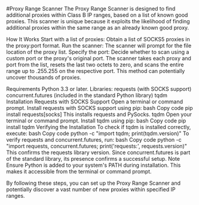 #Proxy Range Scanner
The Proxy Range Scanner is designed to find additional proxies within Class B IP ranges, based on a list of known good proxies. This scanner is unique because it exploits the likelihood of finding additional proxies within the same range as an already known good proxy.

How It Works
Start with a list of proxies: Obtain a list of SOCKS5 proxies in the proxy:port format.
Run the scanner: The scanner will prompt for the file location of the proxy list.
Specify the port: Decide whether to scan using a custom port or the proxy's original port.
The scanner takes each proxy and port from the list, resets the last two octets to zero, and scans the entire range up to .255.255 on the respective port. This method can potentially uncover thousands of proxies.

Requirements
Python 3.3 or later.
Libraries:
requests (with SOCKS support)
concurrent.futures (included in the standard Python library)
tqdm
Installation
Requests with SOCKS Support
Open a terminal or command prompt.
Install requests with SOCKS support using pip:
bash
Copy code
pip install requests[socks]
This installs requests and PySocks.
tqdm
Open your terminal or command prompt.
Install tqdm using pip:
bash
Copy code
pip install tqdm
Verifying the Installation
To check if tqdm is installed correctly, execute:
bash
Copy code
python -c "import tqdm; print(tqdm.version)"
To verify requests and concurrent.futures, run:
bash
Copy code
python -c "import requests, concurrent.futures; print('requests:', requests.version)"
This confirms the requests library version. Since concurrent.futures is part of the standard library, its presence confirms a successful setup.
Note
Ensure Python is added to your system's PATH during installation. This makes it accessible from the terminal or command prompt.

By following these steps, you can set up the Proxy Range Scanner and potentially discover a vast number of new proxies within specified IP ranges.
